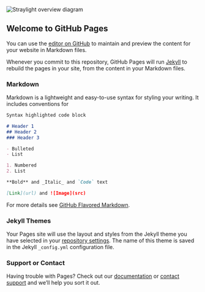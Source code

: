 ![Straylight overview diagram](https://docs.google.com/drawings/d/e/2PACX-1vQ6jvblZE08YtA-SIZa0z0A7-n1qIVCtoXztVaqNqwaSwhNMfEDWPp9b343p0dCNTbopG8HchNYuqes/pub?w=1297&amp;h=709)

## Welcome to GitHub Pages

You can use the [editor on GitHub](https://github.com/straylight-project/straylight-project.github.io/edit/master/index.md) to maintain and preview the content for your website in Markdown files.

Whenever you commit to this repository, GitHub Pages will run [Jekyll](https://jekyllrb.com/) to rebuild the pages in your site, from the content in your Markdown files.

### Markdown

Markdown is a lightweight and easy-to-use syntax for styling your writing. It includes conventions for

```markdown
Syntax highlighted code block

# Header 1
## Header 2
### Header 3

- Bulleted
- List

1. Numbered
2. List

**Bold** and _Italic_ and `Code` text

[Link](url) and ![Image](src)
```

For more details see [GitHub Flavored Markdown](https://guides.github.com/features/mastering-markdown/).

### Jekyll Themes

Your Pages site will use the layout and styles from the Jekyll theme you have selected in your [repository settings](https://github.com/straylight-project/straylight-project.github.io/settings). The name of this theme is saved in the Jekyll `_config.yml` configuration file.

### Support or Contact

Having trouble with Pages? Check out our [documentation](https://help.github.com/categories/github-pages-basics/) or [contact support](https://github.com/contact) and we’ll help you sort it out.
